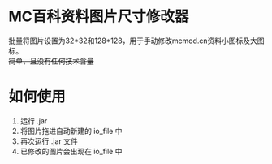 # MC百科资料图片尺寸修改器
 批量将图片设置为32\*32和128\*128，用于手动修改mcmod.cn资料小图标及大图标。  
~~简单，且没有任何技术含量~~  
# 如何使用  
1. 运行 .jar  
2. 将图片拖进自动新建的 io_file 中  
3. 再次运行 .jar 文件  
4. 已修改的图片会出现在 io_file 中  
